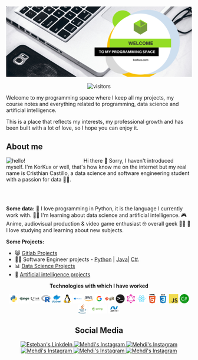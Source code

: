 
![Banner](https://raw.githubusercontent.com/KorKux1/KorKux1/master/resources/banner.png)
<div align="center">
    <img src="https://visitor-badge.laobi.icu/badge?page_id=korkux.korkux" 
    alt="visitors"/>
</div>

Welcome to my programming space where I keep all my projects, my course notes and everything related to programming, data science and artificial intelligence.

This is a place that reflects my interests, my professional growth and has been built with a lot of love, so I hope you can enjoy it.

<h2>About me</h2>
<p>
  <img width="200" style="margin-right:10px" alt="hello!" align="left" src="" >
  Hi there 👋 Sorry, I haven't introduced myself. I'm KorKux or well, that's how know me on the internet but my real name is Cristhian Castillo, a data science and software engineering student with a passion for data 👨‍🏫.
</p>
<br><br>

**Some data:**
🐍 I love programming in Python, it is the language I currently work with.
👨‍🏫 I'm learning about data science and artificial intelligence.
🎮 Anime, audiovisual production & video game enthusiast 🤓 overall geek 👨‍🎤
📗 I love studying and learning about new subjects.

**Some Projects:**
- 😸 [Gitlab Projects](https://gitlab.com/teamspartans)
- 👨‍💻 Software Engineer projects - [Python](https://github.com/KorKux1?tab=repositories&q=python&type=&language=) | [Java](https://github.com/KorKux1?tab=repositories&q=java&type=&language=)| [C#](https://github.com/KorKux1?tab=repositories&q=csharp&type=&language=).
- 📊 [Data Science Projects](https://github.com/KorKux1?tab=repositories&q=data-science&type=&language=)
- 🤖 [Artificial intelligence projects](https://github.com/KorKux1?tab=repositories&q=artificial-intelligence&type=&language=)

<div align="center">

**Technologies with which I have worked**

<img height="25" src="https://raw.githubusercontent.com/github/explore/80688e429a7d4ef2fca1e82350fe8e3517d3494d/topics/python/python.png">
<img height="25" src="https://raw.githubusercontent.com/github/explore/80688e429a7d4ef2fca1e82350fe8e3517d3494d/topics/django/django.png">
<img height="25" src="https://raw.githubusercontent.com/github/explore/80688e429a7d4ef2fca1e82350fe8e3517d3494d/topics/flask/flask.png">
<img height="25" src="https://raw.githubusercontent.com/github/explore/80688e429a7d4ef2fca1e82350fe8e3517d3494d/topics/r/r.png">
<img height="25" src="https://raw.githubusercontent.com/github/explore/80688e429a7d4ef2fca1e82350fe8e3517d3494d/topics/docker/docker.png">
<img height="25" src="https://raw.githubusercontent.com/github/explore/80688e429a7d4ef2fca1e82350fe8e3517d3494d/topics/linux/linux.png">
<img height="25" src="https://raw.githubusercontent.com/github/explore/80688e429a7d4ef2fca1e82350fe8e3517d3494d/topics/windows/windows.png">
<img height="25" src="https://raw.githubusercontent.com/github/explore/80688e429a7d4ef2fca1e82350fe8e3517d3494d/topics/aws/aws.png">
<img height="25" src="https://raw.githubusercontent.com/github/explore/80688e429a7d4ef2fca1e82350fe8e3517d3494d/topics/google/google.png">
<img height="25" src="https://raw.githubusercontent.com/github/explore/80688e429a7d4ef2fca1e82350fe8e3517d3494d/topics/git/git.png">
<img height="25" src="https://raw.githubusercontent.com/github/explore/80688e429a7d4ef2fca1e82350fe8e3517d3494d/topics/terminal/terminal.png">
<img height="25" src="https://raw.githubusercontent.com/github/explore/5c058a388828bb5fde0bcafd4bc867b5bb3f26f3/topics/graphql/graphql.png">
<img height="25" src="https://raw.githubusercontent.com/github/explore/80688e429a7d4ef2fca1e82350fe8e3517d3494d/topics/react/react.png">
<img height="25" src="https://raw.githubusercontent.com/github/explore/80688e429a7d4ef2fca1e82350fe8e3517d3494d/topics/html/html.png">
<img height="25" src="https://raw.githubusercontent.com/github/explore/80688e429a7d4ef2fca1e82350fe8e3517d3494d/topics/css/css.png">
<img height="25" src="https://raw.githubusercontent.com/github/explore/80688e429a7d4ef2fca1e82350fe8e3517d3494d/topics/javascript/javascript.png">
<img height="25" src="https://raw.githubusercontent.com/github/explore/80688e429a7d4ef2fca1e82350fe8e3517d3494d/topics/csharp/csharp.png">
<img height="25" src="https://raw.githubusercontent.com/github/explore/80688e429a7d4ef2fca1e82350fe8e3517d3494d/topics/java/java.png">
<img height="25" src="/resources/icons/Spring.png">
<img height="25" src="/resources/icons/aspnet.png">

<h2>Social Media</h2>
<a href="https://www.linkedin.com/in/korkux">
  <img alt="Esteban's LinkdeIn" width="25px" src="https://cdn.jsdelivr.net/npm/simple-icons@v3/icons/linkedin.svg" />
</a>
<a href="https://github.com/eocode">
  <img alt="Mehdi's Instagram" width="25px" src="https://cdn.jsdelivr.net/npm/simple-icons@3.2.0/icons/github.svg" />
</a>
<a href="https://gitlab.com/eocode">
  <img alt="Mehdi's Instagram" width="25px" src="https://cdn.jsdelivr.net/npm/simple-icons@3.2.0/icons/gitlab.svg" />
</a>
<a href="mailto:eliasojedamedina@gmail.com">
  <img alt="Mehdi's Instagram" width="25px" src="https://cdn.jsdelivr.net/npm/simple-icons@3.2.0/icons/gmail.svg" />
</a>
<a href="https://www.facebook.com/eocode">
  <img alt="Mehdi's Instagram" width="25px" src="https://cdn.jsdelivr.net/npm/simple-icons@v3/icons/facebook.svg" />
</a>
<a href="https://www.twitter.com/eocode">
  <img alt="Mehdi's Instagram" width="25px" src="https://cdn.jsdelivr.net/npm/simple-icons@v3/icons/twitter.svg" />
</a>
</div>
